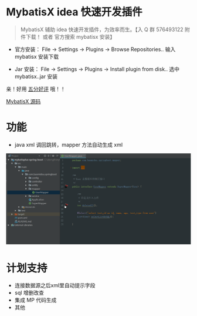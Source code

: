 # MybatisX idea 快速开发插件


> MybatisX 辅助 idea 快速开发插件，为效率而生。【入 Q 群 576493122 附件下载！ 或者 官方搜索 mybatisx 安装】

- 官方安装：  File -> Settings -> Plugins -> Browse Repositories.. 输入 mybatisx 安装下载

- Jar 安装：  File -> Settings -> Plugins -> Install plugin from disk.. 选中 mybatisx..jar 安装

亲！好用 [五分好评](https://plugins.jetbrains.com/plugin/10119-mybatisx) 哦！！

[MybatisX 源码](https://gitee.com/baomidou/MybatisX)


# 功能

- java xml 调回跳转，mapper 方法自动生成 xml

![relationship](assets/mybatisx-001.gif)



# 计划支持

- 连接数据源之后xml里自动提示字段
- sql 增删改查
- 集成 MP 代码生成
- 其他
